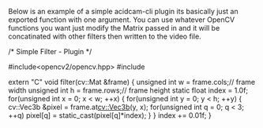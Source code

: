Below is an example of a simple acidcam-cli plugin
its basically just an exported function with one argument.
You can use whatever OpenCV functions you want just modify the Matrix passed 
in and it will be concatinated with other filters then written to the video file.


/* Simple Filter - Plugin */

#include<opencv2/opencv.hpp>
#include<iostream>

extern "C" void filter(cv::Mat &frame) {
        unsigned int w = frame.cols;// frame width
        unsigned int h = frame.rows;// frame height
        static float index = 1.0f;
        for(unsigned int x = 0; x < w; ++x) {
                for(unsigned int y = 0; y < h; ++y) {
                        cv::Vec3b &pixel = frame.at<cv::Vec3b>(y, x);
                        for(unsigned int q = 0; q < 3; ++q)
                                pixel[q] = static_cast<unsigned char>(pixel[q]*index);
                }
        }
        index += 0.01f;
}



